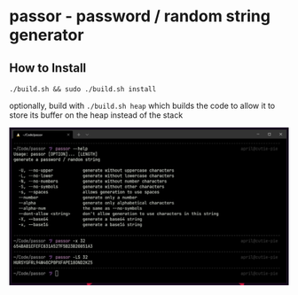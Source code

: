 # passor - password / random string generator

## How to Install
```console
./build.sh && sudo ./build.sh install
```

optionally, build with `./build.sh heap` which builds the code to allow it to store its buffer on the heap instead of the stack

![sample](/images/passor-sample-image.png)

